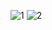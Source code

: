 ![1](https://user-images.githubusercontent.com/91766087/212457784-5182cedf-07ce-449b-ac99-52b7a2dd4ca4.png)
![2](https://user-images.githubusercontent.com/91766087/212457787-04979174-7f2c-4c9e-bb31-85fa044cdf58.png)
